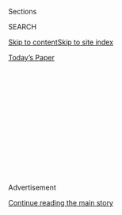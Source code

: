 <div id="app">

<div>

<div>

<div>

<div class="NYTAppHideMasthead css-1q2w90k e1suatyy0">

<div class="section css-ui9rw0 e1suatyy2">

<div class="css-eph4ug er09x8g0">

<div class="css-6n7j50">

</div>

<span class="css-1dv1kvn">Sections</span>

<div class="css-10488qs">

<span class="css-1dv1kvn">SEARCH</span>

</div>

[Skip to content](#site-content)[Skip to site
index](#site-index)

</div>

<div class="css-10698na e1huz5gh0">

</div>

</div>

<div id="masthead-bar-one" class="section hasLinks css-15hmgas e1csuq9d3">

<div class="css-uqyvli e1csuq9d0">

</div>

<div class="css-1uqjmks e1csuq9d1">

</div>

<div class="css-9e9ivx">

[](https://myaccount.nytimes3xbfgragh.onion/auth/login?response_type=cookie&client_id=vi)

</div>

<div class="css-1bvtpon e1csuq9d2">

[Today’s
Paper](https://www.nytimes3xbfgragh.onion/section/todayspaper)

</div>

</div>

</div>

</div>

<div data-aria-hidden="false">

<div id="site-content" data-role="main">

<div>

<div class="css-1aor85t" style="opacity:0.000000001;z-index:-1;visibility:hidden">

<div class="css-1hqnpie">

<div class="css-epjblv">

<span class="css-17xtcya">[Opinion](/section/opinion)</span><span class="css-x15j1o">|</span><span class="css-fwqvlz">My
Torture at the Hands of America’s Favorite African
Strongman</span>

</div>

<div class="css-k008qs">

<div class="css-1iwv8en">

<span class="css-18z7m18"></span>

<div>

</div>

</div>

<span class="css-1n6z4y">https://nyti.ms/3geIjZu</span>

<div class="css-1705lsu">

<div class="css-4xjgmj">

<div class="css-4skfbu" data-role="toolbar" data-aria-label="Social Media Share buttons, Save button, and Comments Panel with current comment count" data-testid="share-tools">

  - 
  - 
  - 
  - 
    
    <div class="css-6n7j50">
    
    </div>

  - 

</div>

</div>

</div>

</div>

</div>

</div>

<div id="NYT_TOP_BANNER_REGION" class="css-13pd83m">

</div>

<div id="top-wrapper" class="css-1sy8kpn">

<div id="top-slug" class="css-l9onyx">

Advertisement

</div>

[Continue reading the main
story](#after-top)

<div class="ad top-wrapper" style="text-align:center;height:100%;display:block;min-height:250px">

<div id="top" class="place-ad" data-position="top" data-size-key="top">

</div>

</div>

<div id="after-top">

</div>

</div>

<div>

<div class="css-v5btjw etb61u70">

<div class="css-v05ibm etb61u71">

[Opinion](/section/opinion)

</div>

</div>

<div id="sponsor-wrapper" class="css-1hyfx7x">

<div id="sponsor-slug" class="css-19vbshk">

Supported by

</div>

[Continue reading the main
story](#after-sponsor)

<div id="sponsor" class="ad sponsor-wrapper" style="text-align:center;height:100%;display:block">

</div>

<div id="after-sponsor">

</div>

</div>

<div class="css-186x18t">

</div>

<div class="css-1vkm6nb ehdk2mb0">

# My Torture at the Hands of America’s Favorite African Strongman

</div>

Yoweri Museveni, the country’s president and the Pentagon’s closest
military ally in Africa, deploys security forces to assault opposition
lawmakers.

<div class="css-18e8msd">

<div class="css-vp77d3 epjyd6m0">

<div class="css-1baulvz">

By <span class="css-1baulvz last-byline" itemprop="name">Bobi
Wine</span>

<div class="css-8atqhb">

Mr. Wine is a musician and a member of the Ugandan Parliament.

</div>

</div>

</div>

  - July 29,
    2020

  - 
    
    <div class="css-4xjgmj">
    
    <div class="css-pvvomx" data-role="toolbar" data-aria-label="Social Media Share buttons, Save button, and Comments Panel with current comment count" data-testid="share-tools">
    
      - 
      - 
      - 
      - 
        
        <div class="css-6n7j50">
        
        </div>
    
      - 
    
    </div>
    
    </div>

</div>

<div class="css-79elbk" data-testid="photoviewer-wrapper">

<div class="css-z3e15g" data-testid="photoviewer-wrapper-hidden">

</div>

<div class="css-1a48zt4 ehw59r15" data-testid="photoviewer-children">

![<span class="css-16f3y1r e13ogyst0" data-aria-hidden="true">Ugandan
police detaining the academic Stella Nyanzi for protesting against the
way that government distributes the relief food and the lockdown
situation to control the spread of the coronavirus disease (COVID-19)
outbreak in Kampala, Uganda, in
May.</span><span class="css-cnj6d5 e1z0qqy90" itemprop="copyrightHolder"><span class="css-1ly73wi e1tej78p0">Credit...</span><span><span>Reuters</span></span></span>](https://static01.graylady3jvrrxbe.onion/images/2020/07/29/opinion/29Wine/29Wine-articleLarge.jpg?quality=75&auto=webp&disable=upscale)

</div>

</div>

</div>

<div class="section meteredContent css-1r7ky0e" name="articleBody" itemprop="articleBody">

<div class="css-1fanzo5 StoryBodyCompanionColumn">

<div class="css-53u6y8">

KAMPALA, Uganda — Brutal policing is a global crisis, but America’s
favorite African strongman, Yoweri Museveni, Uganda’s president since
1986, has deployed his own security forces to a particularly malign end:
assaulting opposition parliamentary lawmakers to crush the democratic
challenge he is facing.

I speak from experience. I am a member of Uganda’s Parliament and also a
musician, activist and founder of the opposition [People Power
movement](https://www.thenation.com/article/archive/can-bobi-wine-unite-uganda-and-bring-down-a-dictator/).
For the past three years, we have been seeking social, economic and
political change with the support of Uganda’s youth — 80 percent of the
population — who face dire poverty.

On April 19, my colleague Francis Zaake, a 29-year-old member of
Parliament, [was arrested and
tortured](https://www.buzzfeednews.com/article/lesterfeder/uganda-francis-zaake-coronavirus).
Previously strapping and healthy, he now walks with a cane from the
beatings he received there.

Why torture an elected member of Parliament?

On March 31, the Ugandan government imposed a strict coronavirus
lockdown without notice, leaving many citizens unable to work. When some
parliamentarians began passing out relief food to constituents, Mr.
Museveni [threatened to arrest
them.](https://www.softpower.ug/covid-19-mps-nsereko-luttamaguzi-risk-being-arrested-for-distributing-food/)
In theory, the ban was universal; in practice, politicians from Mr.
Museveni’s ruling party continued passing out food. The message was
clear: Support the regime or starve.

</div>

</div>

<div class="css-1fanzo5 StoryBodyCompanionColumn">

<div class="css-53u6y8">

Mr. Zaake’s crime was delivering food to the hungry while being an
opposition member.

Assaulting elected members of Parliament and their supporters is an
assault on the very idea of democracy. Ugandans have lived under Mr.
Museveni’s tyranny for 34 years. We have had elections, but their
legitimacy has been marred by
[rigging](https://www.nybooks.com/daily/2016/05/16/uganda-cost-of-fake-democracy/)
and [the
killing](https://www.hrw.org/news/2005/12/19/uganda-respect-opposition-right-campaign)[and
torture](https://www.theguardian.com/world/2006/feb/26/uganda.deniscampbell)
of opposition supporters.

</div>

</div>

<div class="css-79elbk" data-testid="photoviewer-wrapper">

<div class="css-z3e15g" data-testid="photoviewer-wrapper-hidden">

</div>

<div class="css-1a48zt4 ehw59r15" data-testid="photoviewer-children">

![<span class="css-16f3y1r e13ogyst0" data-aria-hidden="true">Uganda's
President Yoweri
Museveni.</span><span class="css-cnj6d5 e1z0qqy90" itemprop="copyrightHolder"><span class="css-1ly73wi e1tej78p0">Credit...</span><span>John
Muchucha/Associated
Press</span></span>](https://static01.graylady3jvrrxbe.onion/images/2020/07/29/opinion/29Wine2/29Wine2-articleLarge.jpg?quality=75&auto=webp&disable=upscale)

</div>

</div>

<div class="css-1fanzo5 StoryBodyCompanionColumn">

<div class="css-53u6y8">

Twice, Uganda’s Supreme Court seemed [on the verge of
overturning](https://allafrica.com/stories/200105090061.html) Mr.
Museveni’s election. After the 2016 election, Mr. Museveni placed his
main challenger, Kizza Besigye, under house arrest so that he couldn’t
petition the court within the constitutionally mandated time period.

As support for our People Power movement has grown in recent years, Mr.
Museveni has increased the frequency and brutality of attacks on
lawmakers.

On Aug. 13, 2018, I was with colleagues in Arua, a town in northern
Uganda, after a long day of campaigning. We were there to support an
opposition colleague who was running for Parliament in a special
election. All of a sudden, Uganda’s Special Forces Command besieged our
hotel. They [shot and killed my
driver,](https://www.amnesty.org/en/latest/news/2018/08/uganda-investigate-death-of-opposition-politicians-driver/)
Yasin Kawuma, who was sitting in the passenger seat of my vehicle. The
bullets seemed to have been intended for me. Thirty-four of us,
including three other lawmakers and the candidate Kassiano Wadri, who
eventually won the Arua special election, were arrested.

</div>

</div>

<div class="css-1fanzo5 StoryBodyCompanionColumn">

<div class="css-53u6y8">

We were held for more than a week. I and several others were tortured
and couldn’t walk unaided when released. I traveled on crutches to the
United States for medical treatment.

We aren’t the only legislators to have suffered at the hands of Uganda’s
security forces. In September 2017, opposition lawmakers filibustered to
block a parliamentary bill to remove [the age limit for the
presidency](https://www.aljazeera.com/news/2017/09/uganda-introduces-bill-remove-presidential-age-limit-170927172204813.html),
set by the 1995 Constitution at 75 years. The change would allow Mr.
Museveni, who says he was born in 1944, to run in 2021. An Afrobarometer
poll in September 2017 suggested that [75
percent](https://www.nytimes3xbfgragh.onion/2017/12/20/world/africa/uganda-president-museveni-age-limit.html)
of the population opposed lifting the age limit.

On Sept. 19, 2017, when the bill was to be introduced, Mr. Museveni
deployed armored vehicles and heavily armed police around Parliament to
prevent protests. Our filibuster managed to delay the bill’s
introduction for a week, but on Sept. 27 dozens of plainclothes
operatives appeared on the floor of the Parliament.

About 30 lawmakers were arrested, including me. During the mayhem, six
operatives escorted a parliamentarian, Betty Nambooze, into a room
without security cameras. They pressed her against the wall while one of
them [shoved a knee into her
back](https://www.thenation.com/article/archive/us-turns-blind-eye-ugandas-assault-democracy/),
severely injuring her spine. She was flown to India for surgery,
enabling her to walk again, but was tortured again in June 2018 and now
walks with a cane.

Fearful and despondent, we dropped the filibuster campaign, and the age
limit on the president was removed in December 2017. The attacks on our
People Power movement have continued, and we have lost dozens of
activists and supporters to violence on the part of the security forces.
Yet support for our movement has increased.

I grew up in poverty and was fortunate to have a successful career as a
musician. I soon found myself singing about corruption, poverty and
oppression. Music galvanizes people but they can be empowered only
through politics, so I decided to run for the Parliament.

Last week, my colleagues and I formed [the National Unity
Platform](https://www.nytimes3xbfgragh.onion/aponline/2020/07/22/world/africa/ap-af-uganda-bobi-wine.html),
a political party to challenge Mr. Museveni and his party in Uganda’s
next election, expected in early 2021.

</div>

</div>

<div class="css-1fanzo5 StoryBodyCompanionColumn">

<div class="css-53u6y8">

We stand for democratic rule; depoliticizing the security forces,
judiciary and other institutions; peace in our region; and fighting
Uganda’s rampant corruption. We maintain that this will help create the
conditions for Uganda’s economy to thrive.

We regret to say that we might not have suffered for so long had
Washington not chosen to ignore Mr. Museveni’s abuses. He is among the
Pentagon’s closest African security allies, with [troops in
Somalia](https://www.amazon.com/dp/B074CY9SZN/ref=dp-kindle-redirect?_encoding=UTF8&btkr=1#customerReviews)
and guards [under U.S. command in
Iraq](https://theintercept.com/2016/02/22/wounded-in-iraq-ugandan-contractors-fight-for-compensation-in-america/).
However, he has also stoked conflict both within [Uganda and in
neighboring
countries](https://www.dw.com/en/ugandas-double-game-in-south-sudan-civil-war-revealed/a-46500925),
while hoodwinking Washington into trusting him on security matters.

The international community needs to rethink its financial, moral and
military assistance to our tormentors in Uganda and stand up for
democracy.

Bobi Wine is a musician and a member of the Parliament in Uganda.

*The Times is committed to publishing* [*a diversity of
letters*](https://www.nytimes3xbfgragh.onion/2019/01/31/opinion/letters/letters-to-editor-new-york-times-women.html)
*to the editor. We’d like to hear what you think about this or any of
our articles. Here are some*
[*tips*](https://help.nytimes3xbfgragh.onion/hc/en-us/articles/115014925288-How-to-submit-a-letter-to-the-editor)*.
And here’s our email:*
[*letters@NYTimes.com*](mailto:letters@NYTimes.com)*.*

*Follow The New York Times Opinion section on*
[*Facebook*](https://www.facebookcorewwwi.onion/nytopinion)*,* [*Twitter
(@NYTopinion)*](http://twitter.com/NYTOpinion) *and*
[*Instagram*](https://www.instagram.com/nytopinion/)*.*

</div>

</div>

</div>

<div>

</div>

<div>

</div>

<div>

</div>

<div>

<div id="bottom-wrapper" class="css-1ede5it">

<div id="bottom-slug" class="css-l9onyx">

Advertisement

</div>

[Continue reading the main
story](#after-bottom)

<div id="bottom" class="ad bottom-wrapper" style="text-align:center;height:100%;display:block;min-height:90px">

</div>

<div id="after-bottom">

</div>

</div>

</div>

</div>

</div>

## Site Index

<div>

</div>

## Site Information Navigation

  - [© <span>2020</span> <span>The New York Times
    Company</span>](https://help.nytimes3xbfgragh.onion/hc/en-us/articles/115014792127-Copyright-notice)

<!-- end list -->

  - [NYTCo](https://www.nytco.com/)
  - [Contact
    Us](https://help.nytimes3xbfgragh.onion/hc/en-us/articles/115015385887-Contact-Us)
  - [Work with us](https://www.nytco.com/careers/)
  - [Advertise](https://nytmediakit.com/)
  - [T Brand Studio](http://www.tbrandstudio.com/)
  - [Your Ad
    Choices](https://www.nytimes3xbfgragh.onion/privacy/cookie-policy#how-do-i-manage-trackers)
  - [Privacy](https://www.nytimes3xbfgragh.onion/privacy)
  - [Terms of
    Service](https://help.nytimes3xbfgragh.onion/hc/en-us/articles/115014893428-Terms-of-service)
  - [Terms of
    Sale](https://help.nytimes3xbfgragh.onion/hc/en-us/articles/115014893968-Terms-of-sale)
  - [Site
    Map](https://spiderbites.nytimes3xbfgragh.onion)
  - [Help](https://help.nytimes3xbfgragh.onion/hc/en-us)
  - [Subscriptions](https://www.nytimes3xbfgragh.onion/subscription?campaignId=37WXW)

</div>

</div>

</div>

</div>
